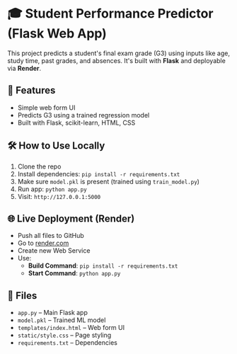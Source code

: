 # 🎓 Student Performance Predictor (Flask Web App)

This project predicts a student's final exam grade (G3) using inputs like age, study time, past grades, and absences. It's built with **Flask** and deployable via **Render**.

## 🚀 Features
- Simple web form UI
- Predicts G3 using a trained regression model
- Built with Flask, scikit-learn, HTML, CSS

## 🛠 How to Use Locally
1. Clone the repo
2. Install dependencies: `pip install -r requirements.txt`
3. Make sure `model.pkl` is present (trained using `train_model.py`)
4. Run app: `python app.py`
5. Visit: `http://127.0.0.1:5000`

## 🌐 Live Deployment (Render)
- Push all files to GitHub
- Go to [render.com](https://render.com)
- Create new Web Service
- Use:
  - **Build Command**: `pip install -r requirements.txt`
  - **Start Command**: `python app.py`

## 📂 Files
- `app.py` – Main Flask app
- `model.pkl` – Trained ML model
- `templates/index.html` – Web form UI
- `static/style.css` – Page styling
- `requirements.txt` – Dependencies

